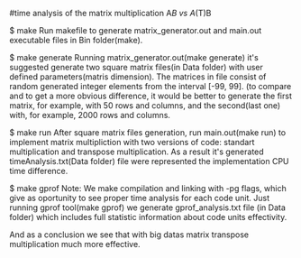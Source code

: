 #time analysis of the matrix multiplication
A*B vs A*(T)B

$ make
Run makefile to generate matrix_generator.out and main.out executable files in Bin folder(make).

$ make generate
Running matrix_generator.out(make generate) it's suggested generate two square matrix files(in Data folder) with user defined parameters(matris dimension). The matrices in file consist of random generated integer elements from the interval [-99, 99]. (to compare and to get a more obvious difference, it would be better to generate the first matrix, for example, with 50 rows and columns, and the second(last one) with, for example, 2000 rows and columns.

$ make run
After square matrix files generation, run main.out(make run) to implement matrix multipliction with two versions of code: standart multiplication and transpose multiplication. As a result it's generated timeAnalysis.txt(Data folder) file were represented the implementation CPU time difference.

$ make gprof
Note: We make compilation and linking with -pg flags, which give as oportunity to see proper time analysis for each code unit. Just running gprof tool(make gprof) we generate gprof_analysis.txt file (in Data folder) which includes full statistic information about code units effectivity.

And as a conclusion we see that with big datas matrix transpose multiplication much more effective.


